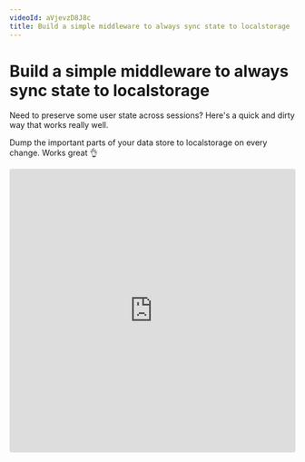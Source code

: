 ```yaml
---
videoId: aVjevzD8J8c
title: Build a simple middleware to always sync state to localstorage
---
```


# Build a simple middleware to always sync state to localstorage

Need to preserve some user state across sessions? Here's a quick and dirty way that works really well.

Dump the important parts of your data store to localstorage on every change. Works great 👌

<iframe src="https://codesandbox.io/embed/m7qvkljwjp" style="width:100%; height:500px; border:0; border-radius: 4px; overflow:hidden;" sandbox="allow-modals allow-forms allow-popups allow-scripts allow-same-origin"></iframe>
